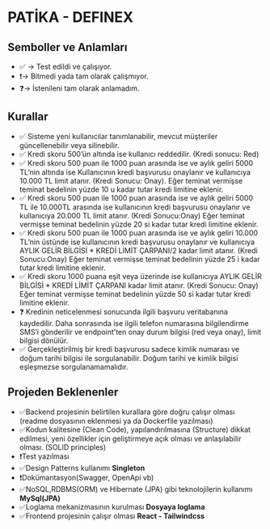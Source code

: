 
# PATİKA - DEFINEX
## Semboller ve Anlamları
- ✅ -> Test edildi ve çalışıyor.
- ❗-> Bitmedi yada tam olarak çalışmıyor.
- ❓-> İstenileni tam olarak anlamadım. 


## Kurallar

- ✅ Sisteme yeni kullanıcılar tanımlanabilir, mevcut müşteriler güncellenebilir veya silinebilir.
- ✅ Kredi skoru 500’ün altında ise kullanıcı reddedilir. (Kredi sonucu: Red)
- ✅ Kredi skoru 500 puan ile 1000 puan arasında ise ve aylık geliri 5000 TL’nin altında ise Kullanıcının kredi başvurusu onaylanır ve kullanıcıya 10.000 TL limit atanır. (Kredi Sonucu: Onay). Eğer teminat vermişse teminat bedelinin yüzde 10 u kadar tutar kredi limitine eklenir.
- ✅ Kredi skoru 500 puan ile 1000 puan arasında ise ve aylık geliri 5000 TL ile 10.000TL arasında ise kullanıcının kredi başvurusu onaylanır ve kullanıcıya 20.000 TL limit atanır. (Kredi Sonucu:Onay) Eğer teminat vermişse teminat bedelinin yüzde 20 si kadar tutar kredi limitine eklenir.
- ✅ Kredi skoru 500 puan ile 1000 puan arasında ise ve aylık geliri 10.000 TL’nin üstünde ise kullanıcının kredi başvurusu onaylanır ve kullanıcıya AYLIK GELİR BİLGİSİ * KREDİ LİMİT ÇARPANI/2 kadar limit atanır. (Kredi Sonucu:Onay) Eğer teminat vermişse teminat bedelinin yüzde 25 i kadar tutar kredi limitine eklenir.
- ✅ Kredi skoru 1000 puana eşit veya üzerinde ise kullanıcıya AYLIK GELİR BİLGİSİ * KREDİ LİMİT ÇARPANI kadar limit atanır. (Kredi Sonucu: Onay) Eğer teminat vermişse teminat bedelinin yüzde 50 si kadar tutar kredi limitine eklenir.
- ❓ Kredinin neticelenmesi sonucunda ilgili başvuru veritabanına kaydedilir. Daha sonrasında ise ilgili telefon numarasına bilgilendirme SMS’i gönderilir ve endpoint’ten onay durum bilgisi (red veya onay), limit bilgisi dönülür.
- ✅ Gerçekleştirilmiş bir kredi başvurusu sadece kimlik numarası ve doğum tarihi bilgisi ile sorgulanabilir. Doğum tarihi ve kimlik bilgisi eşleşmezse sorgulanamamalıdır. 

## Projeden Beklenenler
- ✅Backend projesinin belirtilen kurallara göre doğru çalışır olması (readme dosyasının eklenmesi ya da Dockerfile yazılması)
- ✅Kodun kalitesine (Clean Code), yapılandırılmasına (Structure) dikkat edilmesi, yeni özellikler için geliştirmeye açık olması ve anlaşılabilir olması. (SOLID principles) 
- ❗Test yazılması
- ✅Design Patterns kullanımı **Singleton**
- ❗Dokümantasyon(Swagger, OpenApi vb) 
- ✅NoSQL,RDBMS(ORM) ve Hibernate (JPA) gibi teknolojilerin kullanımı **MySql(JPA)**
- ✅Loglama mekanizmasının kurulması **Dosyaya loglama**
- ✅Frontend projesinin çalışır olması **React - Tailwindcss**